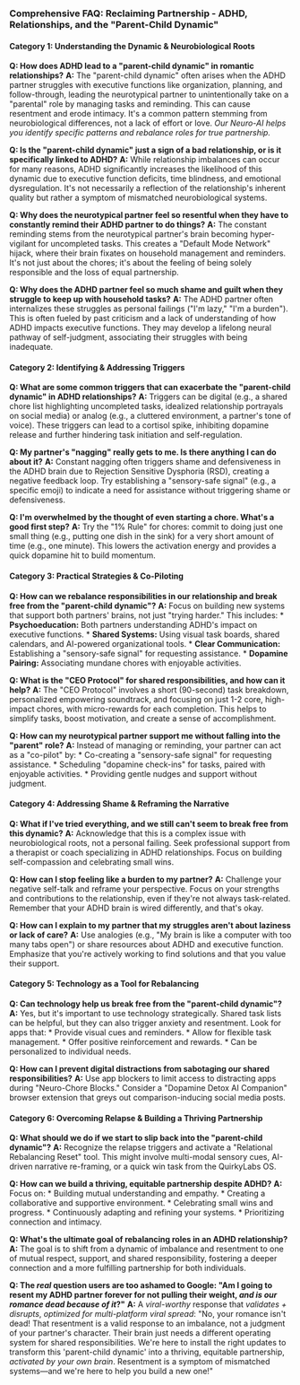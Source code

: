 ### **Comprehensive FAQ: Reclaiming Partnership - ADHD, Relationships, and the "Parent-Child Dynamic"**

#### **Category 1: Understanding the Dynamic & Neurobiological Roots**

**Q: How does ADHD lead to a "parent-child dynamic" in romantic relationships?**
**A:** The "parent-child dynamic" often arises when the ADHD partner struggles with executive functions like organization, planning, and follow-through, leading the neurotypical partner to unintentionally take on a "parental" role by managing tasks and reminding. This can cause resentment and erode intimacy. It's a common pattern stemming from neurobiological differences, not a lack of effort or love. *Our Neuro-AI helps you identify specific patterns and rebalance roles for true partnership.*

**Q: Is the "parent-child dynamic" just a sign of a bad relationship, or is it specifically linked to ADHD?**
**A:** While relationship imbalances can occur for many reasons, ADHD significantly increases the likelihood of this dynamic due to executive function deficits, time blindness, and emotional dysregulation. It's not necessarily a reflection of the relationship's inherent quality but rather a symptom of mismatched neurobiological systems.

**Q: Why does the neurotypical partner feel so resentful when they have to constantly remind their ADHD partner to do things?**
**A:** The constant reminding stems from the neurotypical partner's brain becoming hyper-vigilant for uncompleted tasks. This creates a "Default Mode Network" hijack, where their brain fixates on household management and reminders. It's not just about the chores; it's about the feeling of being solely responsible and the loss of equal partnership.

**Q: Why does the ADHD partner feel so much shame and guilt when they struggle to keep up with household tasks?**
**A:** The ADHD partner often internalizes these struggles as personal failings ("I'm lazy," "I'm a burden"). This is often fueled by past criticism and a lack of understanding of how ADHD impacts executive functions. They may develop a lifelong neural pathway of self-judgment, associating their struggles with being inadequate.

#### **Category 2: Identifying & Addressing Triggers**

**Q: What are some common triggers that can exacerbate the "parent-child dynamic" in ADHD relationships?**
**A:** Triggers can be digital (e.g., a shared chore list highlighting uncompleted tasks, idealized relationship portrayals on social media) or analog (e.g., a cluttered environment, a partner's tone of voice). These triggers can lead to a cortisol spike, inhibiting dopamine release and further hindering task initiation and self-regulation.

**Q: My partner's "nagging" really gets to me. Is there anything I can do about it?**
**A:** Constant nagging often triggers shame and defensiveness in the ADHD brain due to Rejection Sensitive Dysphoria (RSD), creating a negative feedback loop. Try establishing a "sensory-safe signal" (e.g., a specific emoji) to indicate a need for assistance without triggering shame or defensiveness.

**Q: I'm overwhelmed by the thought of even starting a chore. What's a good first step?**
**A:** Try the "1% Rule" for chores: commit to doing just one small thing (e.g., putting one dish in the sink) for a very short amount of time (e.g., one minute). This lowers the activation energy and provides a quick dopamine hit to build momentum.

#### **Category 3: Practical Strategies & Co-Piloting**

**Q: How can we rebalance responsibilities in our relationship and break free from the "parent-child dynamic"?**
**A:** Focus on building new systems that support both partners' brains, not just "trying harder." This includes:
    *   **Psychoeducation:** Both partners understanding ADHD's impact on executive functions.
    *   **Shared Systems:** Using visual task boards, shared calendars, and AI-powered organizational tools.
    *   **Clear Communication:** Establishing a "sensory-safe signal" for requesting assistance.
    *   **Dopamine Pairing:** Associating mundane chores with enjoyable activities.

**Q: What is the "CEO Protocol" for shared responsibilities, and how can it help?**
**A:** The "CEO Protocol" involves a short (90-second) task breakdown, personalized empowering soundtrack, and focusing on just 1-2 core, high-impact chores, with micro-rewards for each completion. This helps to simplify tasks, boost motivation, and create a sense of accomplishment.

**Q: How can my neurotypical partner support me without falling into the "parent" role?**
**A:** Instead of managing or reminding, your partner can act as a "co-pilot" by:
    *   Co-creating a "sensory-safe signal" for requesting assistance.
    *   Scheduling "dopamine check-ins" for tasks, paired with enjoyable activities.
    *   Providing gentle nudges and support without judgment.

#### **Category 4: Addressing Shame & Reframing the Narrative**

**Q: What if I've tried everything, and we still can't seem to break free from this dynamic?**
**A:** Acknowledge that this is a complex issue with neurobiological roots, not a personal failing. Seek professional support from a therapist or coach specializing in ADHD relationships. Focus on building self-compassion and celebrating small wins.

**Q: How can I stop feeling like a burden to my partner?**
**A:** Challenge your negative self-talk and reframe your perspective. Focus on your strengths and contributions to the relationship, even if they're not always task-related. Remember that your ADHD brain is wired differently, and that's okay.

**Q: How can I explain to my partner that my struggles aren't about laziness or lack of care?**
**A:** Use analogies (e.g., "My brain is like a computer with too many tabs open") or share resources about ADHD and executive function. Emphasize that you're actively working to find solutions and that you value their support.

#### **Category 5: Technology as a Tool for Rebalancing**

**Q: Can technology help us break free from the "parent-child dynamic"?**
**A:** Yes, but it's important to use technology strategically. Shared task lists can be helpful, but they can also trigger anxiety and resentment. Look for apps that:
    *   Provide visual cues and reminders.
    *   Allow for flexible task management.
    *   Offer positive reinforcement and rewards.
    *   Can be personalized to individual needs.

**Q: How can I prevent digital distractions from sabotaging our shared responsibilities?**
**A:** Use app blockers to limit access to distracting apps during "Neuro-Chore Blocks." Consider a "Dopamine Detox AI Companion" browser extension that greys out comparison-inducing social media posts.

#### **Category 6: Overcoming Relapse & Building a Thriving Partnership**

**Q: What should we do if we start to slip back into the "parent-child dynamic"?**
**A:** Recognize the relapse triggers and activate a "Relational Rebalancing Reset" tool. This might involve multi-modal sensory cues, AI-driven narrative re-framing, or a quick win task from the QuirkyLabs OS.

**Q: How can we build a thriving, equitable partnership despite ADHD?**
**A:** Focus on:
    *   Building mutual understanding and empathy.
    *   Creating a collaborative and supportive environment.
    *   Celebrating small wins and progress.
    *   Continuously adapting and refining your systems.
    *   Prioritizing connection and intimacy.

**Q: What's the ultimate goal of rebalancing roles in an ADHD relationship?**
**A:** The goal is to shift from a dynamic of imbalance and resentment to one of mutual respect, support, and shared responsibility, fostering a deeper connection and a more fulfilling partnership for both individuals.

**Q: The *real* question users are too ashamed to Google: "Am I going to resent my ADHD partner forever for not pulling their weight, *and is our romance dead because of it*?"**
**A:** A *viral-worthy* response that *validates + disrupts*, *optimized for multi-platform viral spread*: "No, your romance isn't dead! That resentment is a valid response to an imbalance, not a judgment of your partner's character. Their brain just needs a different operating system for shared responsibilities. We're here to install the right updates to transform this 'parent-child dynamic' into a thriving, equitable partnership, *activated by your own brain*. Resentment is a symptom of mismatched systems—and we're here to help you build a new one!"